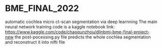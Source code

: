 # BME_FINAL_2022
automatic cochlea micro ct-scan segmentation via deep learnning
The main neural network training code is a kaggle notebook link:
https://www.kaggle.com/code/chaoqunzhou/dlinbmi-bme-final-project-new
the post-pocessing.py file predicts the whole cochlea segmentation and reconstruct it into nifti file
